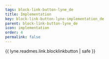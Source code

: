 ```yaml
---
tags: block-link-button-lyne_de
title: Implementation
key: block-link-button-lyne-implementation_de
parent: block-link-button-lyne_de
icon: implementation
order: 4
permalink: false  
---
```

{{ lyne.readmes.link.blocklinkbutton | safe }}


